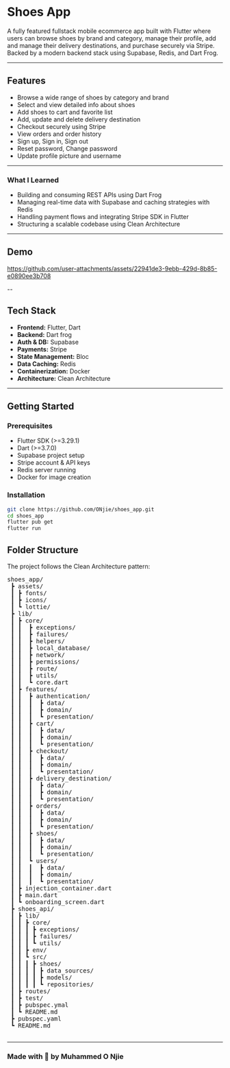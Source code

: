# Shoes App

A fully featured fullstack mobile ecommerce app built with Flutter where users can browse shoes by brand and category, manage their profile, add and manage their delivery destinations, and purchase securely via Stripe. Backed by a modern backend stack using Supabase, Redis, and Dart Frog.

---

## Features

- Browse a wide range of shoes by category and brand
- Select and view detailed info about shoes
- Add shoes to cart and favorite list
- Add, update and delete delivery destination
- Checkout securely using Stripe
- View orders and order history
- Sign up, Sign in, Sign out
- Reset password, Change password
- Update profile picture and username

---
### What I Learned
- Building and consuming REST APIs using Dart Frog
- Managing real-time data with Supabase and caching strategies with Redis
- Handling payment flows and integrating Stripe SDK in Flutter
- Structuring a scalable codebase using Clean Architecture
  
---
## Demo

https://github.com/user-attachments/assets/22941de3-9ebb-429d-8b85-e0890ee3b708


--

## Tech Stack
- **Frontend:** Flutter, Dart
- **Backend:** Dart frog
- **Auth & DB:** Supabase
- **Payments:** Stripe
- **State Management:** Bloc
- **Data Caching:** Redis
- **Containerization:** Docker
- **Architecture:** Clean Architecture

---
## Getting Started

### Prerequisites

- Flutter SDK (>=3.29.1)
- Dart (>=3.7.0)
- Supabase project setup
- Stripe account & API keys
- Redis server running
- Docker for image creation

### Installation

```bash
git clone https://github.com/ONjie/shoes_app.git
cd shoes_app
flutter pub get
flutter run
```

## Folder Structure

The project follows the Clean Architecture pattern:
 <pre>shoes_app/
 ┣ assets/
 ┃ ┣ fonts/
 ┃ ┣ icons/
 ┃ ┗ lottie/
 ┣ lib/
 ┃ ┣ core/
 ┃ ┃  ┣ exceptions/
 ┃ ┃  ┣ failures/
 ┃ ┃  ┣ helpers/
 ┃ ┃  ┣ local_database/
 ┃ ┃  ┣ network/
 ┃ ┃  ┣ permissions/
 ┃ ┃  ┣ route/
 ┃ ┃  ┣ utils/
 ┃ ┃  ┗ core.dart
 ┃ ┣ features/
 ┃ ┃  ┣ authentication/
 ┃ ┃  ┃  ┣ data/
 ┃ ┃  ┃  ┣ domain/
 ┃ ┃  ┃  ┗ presentation/
 ┃ ┃  ┣ cart/
 ┃ ┃  ┃  ┣ data/
 ┃ ┃  ┃  ┣ domain/
 ┃ ┃  ┃  ┗ presentation/
 ┃ ┃  ┣ checkout/
 ┃ ┃  ┃  ┣ data/
 ┃ ┃  ┃  ┣ domain/
 ┃ ┃  ┃  ┗ presentation/
 ┃ ┃  ┣ delivery_destination/
 ┃ ┃  ┃  ┣ data/
 ┃ ┃  ┃  ┣ domain/
 ┃ ┃  ┃  ┗ presentation/
 ┃ ┃  ┣ orders/
 ┃ ┃  ┃  ┣ data/
 ┃ ┃  ┃  ┣ domain/
 ┃ ┃  ┃  ┗ presentation/
 ┃ ┃  ┣ shoes/
 ┃ ┃  ┃  ┣ data/
 ┃ ┃  ┃  ┣ domain/
 ┃ ┃  ┃  ┗ presentation/
 ┃ ┃  ┗ users/
 ┃ ┃  ┃  ┣ data/
 ┃ ┃  ┃  ┣ domain/
 ┃ ┃  ┃  ┗ presentation/
 ┃ ┣ injection_container.dart
 ┃ ┣ main.dart
 ┃ ┗ onboarding_screen.dart
 ┣ shoes_api/
 ┃ ┣ lib/
 ┃ ┃ ┣ core/
 ┃ ┃ ┃ ┣ exceptions/
 ┃ ┃ ┃ ┣ failures/
 ┃ ┃ ┃ ┗ utils/
 ┃ ┃ ┣ env/
 ┃ ┃ ┗ src/
 ┃ ┃ ┃ ┣ shoes/
 ┃ ┃ ┃ ┃ ┣ data_sources/
 ┃ ┃ ┃ ┃ ┣ models/
 ┃ ┃ ┃ ┃ ┗ repositories/
 ┃ ┣ routes/
 ┃ ┣ test/
 ┃ ┣ pubspec.ymal
 ┃ ┗ README.md
 ┣ pubspec.yaml
 ┗ README.md
 </pre>


---
### Made with 💚 by Muhammed O Njie
